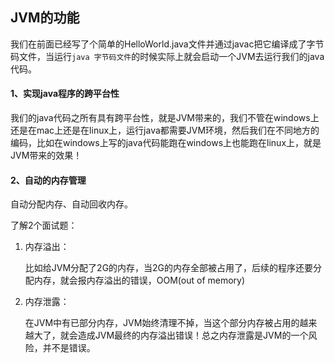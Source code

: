 ## JVM的功能

我们在前面已经写了个简单的HelloWorld.java文件并通过javac把它编译成了字节码文件，当运行`java 字节码文件`的时候实际上就会启动一个JVM去运行我们的java代码。





#### 1、实现java程序的跨平台性

我们的java代码之所有具有跨平台性，就是JVM带来的，我们不管在windows上还是在mac上还是在linux上，运行java都需要JVM环境，然后我们在不同地方的编码，比如在windows上写的java代码能跑在windows上也能跑在linux上，就是JVM带来的效果！



#### 2、自动的内存管理

自动分配内存、自动回收内存。



了解2个面试题：

1. 内存溢出：

   比如给JVM分配了2G的内存，当2G的内存全部被占用了，后续的程序还要分配内存，就会报内存溢出的错误，OOM(out of memory)

2. 内存泄露：

   在JVM中有已部分内存，JVM始终清理不掉，当这个部分内存被占用的越来越大了，就会造成JVM最终的内存溢出错误！总之内存泄露是JVM的一个风险，并不是错误。


